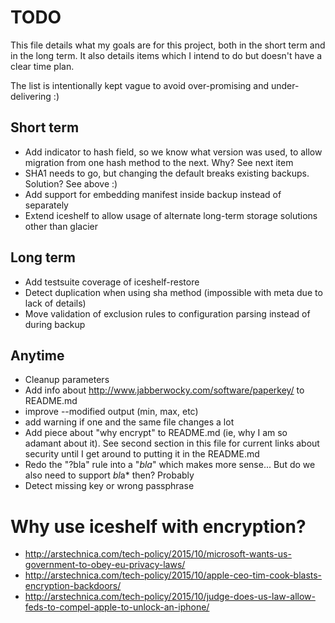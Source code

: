 # TODO

This file details what my goals are for this project, both in the short term and in the long term. It also details items which I intend to do but doesn't have a clear time plan.

The list is intentionally kept vague to avoid over-promising and under-delivering :)

## Short term
- Add indicator to hash field, so we know what version was used, to allow migration from one hash method to the next. Why? See next item
- SHA1 needs to go, but changing the default breaks existing backups. Solution? See above :)
- Add support for embedding manifest inside backup instead of separately
- Extend iceshelf to allow usage of alternate long-term storage solutions other than glacier

## Long term
- Add testsuite coverage of iceshelf-restore
- Detect duplication when using sha method (impossible with meta due to lack of details)
- Move validation of exclusion rules to configuration parsing instead of during backup

## Anytime
- Cleanup parameters
- Add info about http://www.jabberwocky.com/software/paperkey/ to README.md
- improve --modified output (min, max, etc)
- add warning if one and the same file changes a lot
- Add piece about "why encrypt" to README.md (ie, why I am so adamant about it). See second section in this file for current links about security until I get around to putting it in the README.md
- Redo the "?bla" rule into a "*bla*" which makes more sense... But do we also need to support *bl*a* then? Probably
- Detect missing key or wrong passphrase

# Why use iceshelf with encryption?

- http://arstechnica.com/tech-policy/2015/10/microsoft-wants-us-government-to-obey-eu-privacy-laws/
- http://arstechnica.com/tech-policy/2015/10/apple-ceo-tim-cook-blasts-encryption-backdoors/
- http://arstechnica.com/tech-policy/2015/10/judge-does-us-law-allow-feds-to-compel-apple-to-unlock-an-iphone/

